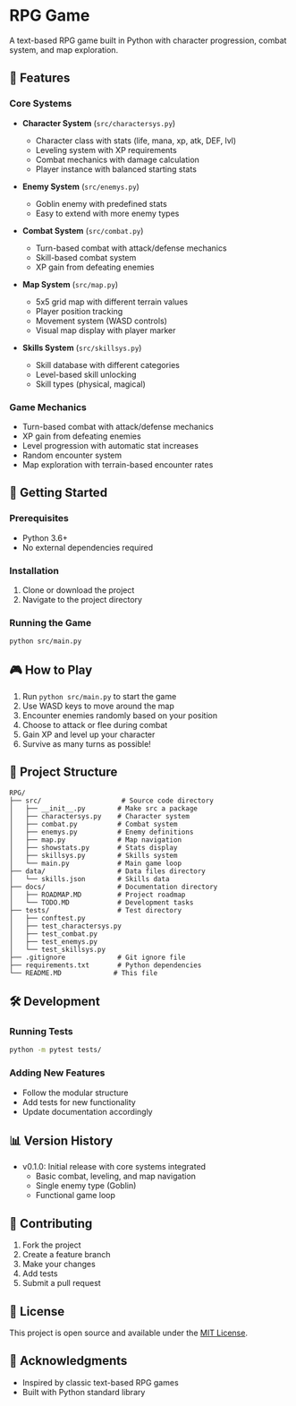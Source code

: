 # RPG Game

A text-based RPG game built in Python with character progression, combat system, and map exploration.

## 🎯 Features

### Core Systems
- **Character System** (`src/charactersys.py`)
  - Character class with stats (life, mana, xp, atk, DEF, lvl)
  - Leveling system with XP requirements
  - Combat mechanics with damage calculation
  - Player instance with balanced starting stats

- **Enemy System** (`src/enemys.py`)
  - Goblin enemy with predefined stats
  - Easy to extend with more enemy types

- **Combat System** (`src/combat.py`)
  - Turn-based combat with attack/defense mechanics
  - Skill-based combat system
  - XP gain from defeating enemies

- **Map System** (`src/map.py`)
  - 5x5 grid map with different terrain values
  - Player position tracking
  - Movement system (WASD controls)
  - Visual map display with player marker

- **Skills System** (`src/skillsys.py`)
  - Skill database with different categories
  - Level-based skill unlocking
  - Skill types (physical, magical)

### Game Mechanics
- Turn-based combat with attack/defense mechanics
- XP gain from defeating enemies
- Level progression with automatic stat increases
- Random encounter system
- Map exploration with terrain-based encounter rates

## 🚀 Getting Started

### Prerequisites
- Python 3.6+
- No external dependencies required

### Installation
1. Clone or download the project
2. Navigate to the project directory

### Running the Game
```bash
python src/main.py
```

## 🎮 How to Play

1. Run `python src/main.py` to start the game
2. Use WASD keys to move around the map
3. Encounter enemies randomly based on your position
4. Choose to attack or flee during combat
5. Gain XP and level up your character
6. Survive as many turns as possible!

## 📁 Project Structure

```
RPG/
├── src/                    # Source code directory
│   ├── __init__.py        # Make src a package
│   ├── charactersys.py    # Character system
│   ├── combat.py          # Combat system
│   ├── enemys.py          # Enemy definitions
│   ├── map.py             # Map navigation
│   ├── showstats.py       # Stats display
│   ├── skillsys.py        # Skills system
│   └── main.py            # Main game loop
├── data/                  # Data files directory
│   └── skills.json        # Skills data
├── docs/                  # Documentation directory
│   ├── ROADMAP.MD         # Project roadmap
│   └── TODO.MD            # Development tasks
├── tests/                 # Test directory
│   ├── conftest.py
│   ├── test_charactersys.py
│   ├── test_combat.py
│   ├── test_enemys.py
│   └── test_skillsys.py
├── .gitignore             # Git ignore file
├── requirements.txt       # Python dependencies
└── README.MD             # This file
```

## 🛠 Development

### Running Tests
```bash
python -m pytest tests/
```

### Adding New Features
- Follow the modular structure
- Add tests for new functionality
- Update documentation accordingly

## 📊 Version History

- v0.1.0: Initial release with core systems integrated
  - Basic combat, leveling, and map navigation
  - Single enemy type (Goblin)
  - Functional game loop

## 🤝 Contributing

1. Fork the project
2. Create a feature branch
3. Make your changes
4. Add tests
5. Submit a pull request

## 📝 License

This project is open source and available under the [MIT License](LICENSE).

## 🙏 Acknowledgments

- Inspired by classic text-based RPG games
- Built with Python standard library
